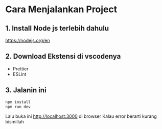 # Cara Menjalankan Project
## 1. Install Node js terlebih dahulu
https://nodejs.org/en

## 2. Download Ekstensi di vscodenya
- Prettier
- ESLint

## 3. Jalanin ini
```bash
npm install
npm run dev
```
Lalu buka ini [http://localhost:3000](http://localhost:3000) di browser
Kalau error berarti kurang bismillah


